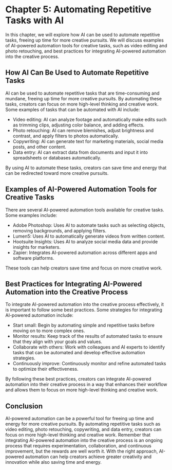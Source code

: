 Chapter 5: Automating Repetitive Tasks with AI
==============================================

In this chapter, we will explore how AI can be used to automate repetitive tasks, freeing up time for more creative pursuits. We will discuss examples of AI-powered automation tools for creative tasks, such as video editing and photo retouching, and best practices for integrating AI-powered automation into the creative process.

How AI Can Be Used to Automate Repetitive Tasks
-----------------------------------------------

AI can be used to automate repetitive tasks that are time-consuming and mundane, freeing up time for more creative pursuits. By automating these tasks, creators can focus on more high-level thinking and creative work. Some examples of tasks that can be automated with AI include:

* Video editing: AI can analyze footage and automatically make edits such as trimming clips, adjusting color balance, and adding effects.
* Photo retouching: AI can remove blemishes, adjust brightness and contrast, and apply filters to photos automatically.
* Copywriting: AI can generate text for marketing materials, social media posts, and other content.
* Data entry: AI can extract data from documents and input it into spreadsheets or databases automatically.

By using AI to automate these tasks, creators can save time and energy that can be redirected toward more creative pursuits.

Examples of AI-Powered Automation Tools for Creative Tasks
----------------------------------------------------------

There are several AI-powered automation tools available for creative tasks. Some examples include:

* Adobe Photoshop: Uses AI to automate tasks such as selecting objects, removing backgrounds, and applying filters.
* Lumen5: Uses AI to automatically generate videos from written content.
* Hootsuite Insights: Uses AI to analyze social media data and provide insights for marketers.
* Zapier: Integrates AI-powered automation across different apps and software platforms.

These tools can help creators save time and focus on more creative work.

Best Practices for Integrating AI-Powered Automation into the Creative Process
------------------------------------------------------------------------------

To integrate AI-powered automation into the creative process effectively, it is important to follow some best practices. Some strategies for integrating AI-powered automation include:

* Start small: Begin by automating simple and repetitive tasks before moving on to more complex ones.
* Monitor results: Keep track of the results of automated tasks to ensure that they align with your goals and values.
* Collaborate with others: Work with colleagues and AI experts to identify tasks that can be automated and develop effective automation strategies.
* Continuously improve: Continuously monitor and refine automated tasks to optimize their effectiveness.

By following these best practices, creators can integrate AI-powered automation into their creative process in a way that enhances their workflow and allows them to focus on more high-level thinking and creative work.

Conclusion
----------

AI-powered automation can be a powerful tool for freeing up time and energy for more creative pursuits. By automating repetitive tasks such as video editing, photo retouching, copywriting, and data entry, creators can focus on more high-level thinking and creative work. Remember that integrating AI-powered automation into the creative process is an ongoing process that requires experimentation, collaboration, and continuous improvement, but the rewards are well worth it. With the right approach, AI-powered automation can help creators achieve greater creativity and innovation while also saving time and energy.
